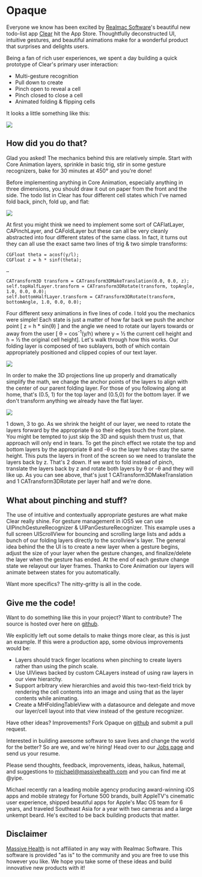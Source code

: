 Opaque
=======

Everyone we know has been excited by [Realmac Software][]'s beautiful new todo-list app [Clear][] hit the App Store. Thoughtfully deconstructed UI, intuitive gestures, and beautiful animations make for a wonderful product that surprises and delights users. 

Being a fan of rich user experiences, we spent a day building a quick prototype of Clear's primary user interaction:

- Multi-gesture recognition
- Pull down to create
- Pinch open to reveal a cell
- Pinch closed to close a cell
- Animated folding & flipping cells

It looks a little something like this:

![](http://s3.amazonaws.com/massivehealth/Opaque.png)

How did you do that?
--------------------

Glad you asked! The mechanics behind this are relatively simple. Start with Core Animation layers, sprinkle in basic trig, stir in some gesture recognizers, bake for 30 minutes at 450&deg; and you're done!

Before implementing anything in Core Animation, especially anything in three dimensions, you should draw it out on paper from the front and the side. The todo list in Clear has four different cell states which I've named fold back, pinch, fold up, and flat:

![](http://s3.amazonaws.com/massivehealth/Sides.png)

At first you might think we need to implement some sort of CAFlatLayer, CAPinchLayer, and CAFoldLayer but these can all be very cleanly abstracted into four different states of the same class. In fact, it turns out they can all use the exact same two lines of trig & two simple transforms:

    CGFloat theta = acosf(y/l);
    CGFloat z = h * sinf(theta);    

    …
    
	CATransform3D transform = CATransform3DMakeTranslation(0.0, 0.0, z);
	self.topHalfLayer.transform = CATransform3DRotate(transform, topAngle, 1.0, 0.0, 0.0);
	self.bottomHalfLayer.transform = CATransform3DRotate(transform, bottomAngle, 1.0, 0.0, 0.0);
    

Four different sexy animations in five lines of code. I told you the mechanics were simple! Each state is just a matter of how far back we push the anchor point [ z = h * sin(&theta;) ] and the angle we need to rotate our layers towards or away from the user [ &theta; = cos<sup>-1</sup>(y/h) where y = &#189; the current cell height and h = &#189; the original cell height]. Let's walk through how this works. Our folding layer is composed of two sublayers, both of which contain appropriately positioned and clipped copies of our text layer.

![](http://s3.amazonaws.com/massivehealth/3D.png)

In order to make the 3D projections line up properly and dramatically simplify the math, we change the anchor points of the layers to align with the center of our parent folding layer. For those of you following along at home, that's (0.5, 1) for the top layer and (0.5,0) for the bottom layer. If we don't transform anything we already have the flat layer.

![](http://s3.amazonaws.com/massivehealth/Anchor.png)

1 down, 3 to go. As we shrink the height of our layer, we need to rotate the layers forward by the appropriate &theta; so their edges touch the front plane. You might be tempted to just skip the 3D and squish them trust us, that approach will only end in tears. To get the pinch effect we rotate the top and bottom layers by the appropriate &theta; and -&theta; so the layer halves stay the same height. This puts the layers in front of the screen so we need to translate the layers back by z. That's 2 down. If we want to fold instead of pinch, translate the layers back by z and rotate both layers by &theta; or -&theta; and they will like up. As you can see above, that's just 1 CATransform3DMakeTranslation and 1 CATransform3DRotate per layer half and we're done.


What about pinching and stuff?
------------------------------

The use of intuitive and contextually appropriate gestures are what make Clear really shine. For gesture management in iOS5 we can use UIPinchGestureRecognizer & UIPanGestureRecognizer. This example uses a full screen UIScrollView for bouncing and scrolling large lists and adds a bunch of our folding layers directly to the scrollview's layer. The general idea behind the the UI is to create a new layer when a gesture begins, adjust the size of your layer when the gesture changes, and finalize/delete the layer when the gesture has ended. At the end of each gesture change state we relayout our layer frames. Thanks to Core Animation our layers will animate between states for you automatically.

Want more specifics? The nitty-gritty is all in the code.

Give me the code!
-----------------

Want to do something like this in your project? Want to contribute? The source is hosted over here on [github][].

We explicitly left out some details to make things more clear, as this is just an example. If this were a production app, some obvious improvements would be:

* Layers should track finger locations when pinching to create layers rather than using the pinch scale.
* Use UIViews backed by custom CALayers instead of using raw layers in our view hierarchy.
* Support arbitrary view hierarchies and avoid this two-text-field trick by rendering the cell contents into an image and using that as the layer contents while animating.
* Create a MHFoldingTableView with a datasource and delegate and move our layer/cell layout into that view instead of the gesture recognizer.

Have other ideas? Improvements? Fork Opaque on [github][] and submit a pull request.

Interested in building awesome software to save lives and change the world for the better? So are we, and we're hiring! Head over to our [Jobs page][] and send us your resume.

Please send thoughts, feedback, improvements, ideas, haikus, hatemail, and suggestions to [michael@massivehealth.com][] and you can find me at @yipe.

Michael recently ran a leading mobile agency producing award-winning iOS apps and mobile strategy for Fortune 500 brands, built AppleTV's cinematic user experience, shipped beautiful apps for Apple's Mac OS team for 6 years, and traveled Southeast Asia for a year with two cameras and a large unkempt beard. He's excited to be back building products that matter.

Disclaimer
----------

[Massive Health][] is not affiliated in any way with Realmac Software. This software is provided "as is" to the community and you are free to use this however you like. We hope you take some of these ideas and build innovative new products with it!


[Massive Health]: http://www.massivehealth.com
[Realmac Software]: http://www.realmacsoftware.com/
[Clear]: http://www.realmacsoftware.com/clear/
[michael@massivehealth.com]: mailto:michael@massivehealth.com
[github]: http://www.github.com/MassiveHealth/Opaque
[Jobs page]: http://massivehealth.com/jobs-front-end